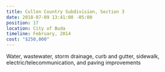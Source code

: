 ```yaml
---
title: Cullen Country Subdivision, Section 3
date: 2018-07-09 13:41:00 -05:00
position: 17
location: City of Buda
timeline: February, 2014
cost: "$250,000"
---
```


Water, wastewater, storm drainage, curb and gutter, sidewalk, electric/telecommunication, and paving improvements